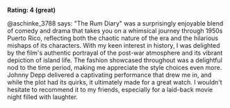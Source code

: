 **Rating: 4 (great)**

@aschinke_3788 says: "The Rum Diary" was a surprisingly enjoyable blend of comedy and drama that takes you on a whimsical journey through 1950s Puerto Rico, reflecting both the chaotic nature of the era and the hilarious mishaps of its characters. With my keen interest in history, I was delighted by the film's authentic portrayal of the post-war atmosphere and its vibrant depiction of island life. The fashion showcased throughout was a delightful nod to the time period, making me appreciate the style choices even more. Johnny Depp delivered a captivating performance that drew me in, and while the plot had its quirks, it ultimately made for a great watch. I wouldn't hesitate to recommend it to my friends, especially for a laid-back movie night filled with laughter.